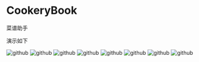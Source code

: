 # CookeryBook
菜谱助手

演示如下

![github](http://a3.qpic.cn/psb?/V10dnTrg3CUIIp/8igzgTmpN7ZBp1ycthSHnWCD9EP3W3t0F8FVsRKIcCw!/b/dOMAAAAAAAAA&bo=LgE5AgAAAAACGCg!&rf=viewer_4)
![github](http://a2.qpic.cn/psb?/V10dnTrg3CUIIp/lwQWt.5bVcVXDbSJ1Kd8z75zRg*9MDXqdTwBEzf69h8!/b/dG8BAAAAAAAA&bo=NAE7AgAAAAACGDA!&rf=viewer_4)
![github](http://a1.qpic.cn/psb?/V10dnTrg3CUIIp/tFV*.xflFrJDLL7ytxTnwECrXPAlDfDJRtJUcEsLDT4!/b/dOEAAAAAAAAA&bo=RAFWAgAAAAACGC0!&rf=viewer_4)
![github](http://a1.qpic.cn/psb?/V10dnTrg3CUIIp/lhyp9fuiK5GoX3SZI0V0FDm2wX6aPh9gPX*aE3I6YgY!/b/dOQAAAAAAAAA&bo=OgFGAgAAAAACGEM!&rf=viewer_4)
![github](http://a2.qpic.cn/psb?/V10dnTrg3CUIIp/PH.eyl1QvwdpjvrCYvoavJydKGSZHuexlzRMxQgUFps!/b/dG8BAAAAAAAA&bo=NwE9AgAAAAACGDU!&rf=viewer_4)
![github](http://a1.qpic.cn/psb?/V10dnTrg3CUIIp/moWN*zoXx87*f3VTbq*H92NSYCFcNDaWx9UAiNDu7Q4!/b/dOEAAAAAAAAA&bo=LQEwAgAAAAACGCI!&rf=viewer_4)
![github](http://a1.qpic.cn/psb?/V10dnTrg3CUIIp/1LcqtAMgtKDcwrlEwrHI5BHmRd2a7jLonFqHoY07f6M!/b/dOEAAAAAAAAA&bo=PwFJAgAAAAACGEk!&rf=viewer_4)
![github](http://a3.qpic.cn/psb?/V10dnTrg3CUIIp/g.YistlhOedgIXn.cmJriTfYSepSoe7xbuhldnvoWh0!/b/dOMAAAAAAAAA&bo=RQFQAgAAAAACGCo!&rf=viewer_4)



